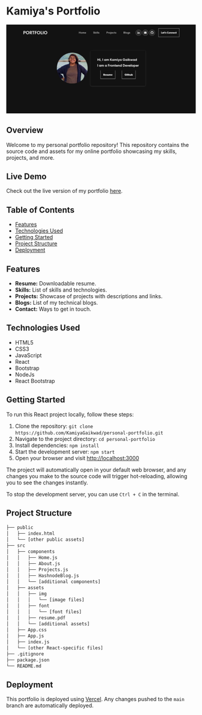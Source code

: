 # Kamiya's Portfolio

![Portfolio Screenshot](./src/assets/img/portfolio.JPG)

## Overview

Welcome to my personal portfolio repository! This repository contains the source code and assets for my online portfolio showcasing my skills, projects, and more.

## Live Demo

Check out the live version of my portfolio [here](https://kamiya-gaikwad-portfolio.vercel.app/).

## Table of Contents

- [Features](#features)
- [Technologies Used](#technologies-used)
- [Getting Started](#getting-started)
- [Project Structure](#project-structure)
- [Deployment](#deployment)

## Features

- **Resume:** Downloadable resume.
- **Skills:** List of skills and technologies.
- **Projects:** Showcase of projects with descriptions and links.
- **Blogs:** List of my technical blogs.
- **Contact:** Ways to get in touch.

## Technologies Used

- HTML5
- CSS3
- JavaScript
- React
- Bootstrap
- NodeJs
- React Bootstrap

## Getting Started

To run this React project locally, follow these steps:

1. Clone the repository: `git clone https://github.com/KamiyaGaikwad/personal-portfolio.git`
2. Navigate to the project directory: `cd personal-portfolio`
3. Install dependencies: `npm install`
4. Start the development server: `npm start`
5. Open your browser and visit [http://localhost:3000](http://localhost:3000)

The project will automatically open in your default web browser, and any changes you make to the source code will trigger hot-reloading, allowing you to see the changes instantly.

To stop the development server, you can use `Ctrl + C` in the terminal.

## Project Structure
```
├── public
│   ├── index.html
│   └── [other public assets]
├── src
│   ├── components
│   │   ├── Home.js
│   │   ├── About.js
│   │   ├── Projects.js
│   │   ├── HashnodeBlog.js
│   │   └── [additional components]
│   ├── assets
│   │   ├── img
│   │   │   └── [image files]
│   │   ├── font
│   │   │   └── [font files]
│   │   ├── resume.pdf
│   │   └── [additional assets]
│   ├── App.css
│   ├── App.js
│   ├── index.js
│   └── [other React-specific files]
├── .gitignore
├── package.json
└── README.md
```
## Deployment

This portfolio is deployed using [Vercel](https://vercel.com/). Any changes pushed to the `main` branch are automatically deployed.

